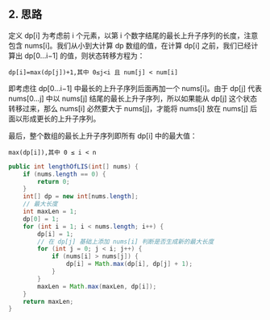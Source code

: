 
## 2. 思路

定义 dp[i] 为考虑前 i 个元素，以第 i 个数字结尾的最长上升子序列的长度，注意包含 nums[i]。我们从小到大计算 dp 数组的值，在计算 dp[i] 之前，我们已经计算出 dp[0…i−1] 的值，则状态转移方程为：
```
dp[i]=max(dp[j])+1,其中 0≤j<i 且 num[j] < num[i]
```

即考虑往 dp[0…i−1] 中最长的上升子序列后面再加一个 nums[i]。由于 dp[j] 代表 nums[0…j] 中以 nums[j] 结尾的最长上升子序列，所以如果能从 dp[j] 这个状态转移过来，那么 nums[i] 必然要大于 nums[j]，才能将 nums[i] 放在 nums[j] 后面以形成更长的上升子序列。

最后，整个数组的最长上升子序列即所有 dp[i] 中的最大值：
```
max(dp[i]),其中 0 ≤ i < n
```

```java
public int lengthOfLIS(int[] nums) {
    if (nums.length == 0) {
        return 0;
    }
    int[] dp = new int[nums.length];
    // 最大长度
    int maxLen = 1;
    dp[0] = 1;
    for (int i = 1; i < nums.length; i++) {
        dp[i] = 1;
        // 在 dp[j] 基础上添加 nums[i] 判断是否生成新的最大长度
        for (int j = 0; j < i; j++) {
            if (nums[i] > nums[j]) {
                dp[i] = Math.max(dp[i], dp[j] + 1);
            }
        }
        maxLen = Math.max(maxLen, dp[i]);
    }
    return maxLen;
}
```
